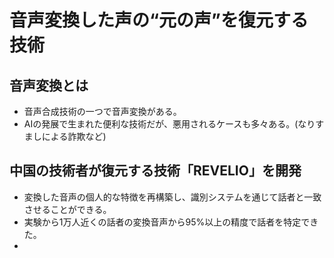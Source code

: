 # 音声変換した声の“元の声”を復元する技術
## 音声変換とは
- 音声合成技術の一つで音声変換がある。
- AIの発展で生まれた便利な技術だが、悪用されるケースも多々ある。(なりすましによる詐欺など)
## 中国の技術者が復元する技術「REVELIO」を開発 
- 変換した音声の個人的な特徴を再構築し、識別システムを通じて話者と一致させることができる。
- 実験から1万人近くの話者の変換音声から95%以上の精度で話者を特定できた。
- 
